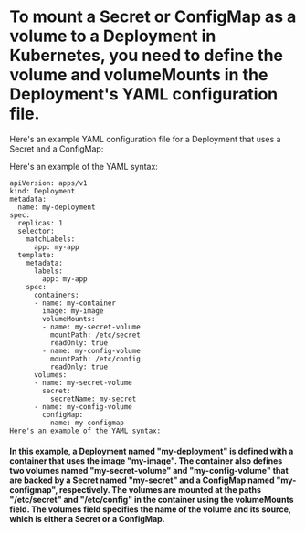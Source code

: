 # To mount a Secret or ConfigMap as a volume to a Deployment in Kubernetes, you need to define the volume and volumeMounts in the Deployment's YAML configuration file. 

Here's an example YAML configuration file for a Deployment that uses a Secret and a ConfigMap:

Here's an example of the YAML syntax:
```
apiVersion: apps/v1
kind: Deployment
metadata:
  name: my-deployment
spec:
  replicas: 1
  selector:
    matchLabels:
      app: my-app
  template:
    metadata:
      labels:
        app: my-app
    spec:
      containers:
      - name: my-container
        image: my-image
        volumeMounts:
        - name: my-secret-volume
          mountPath: /etc/secret
          readOnly: true
        - name: my-config-volume
          mountPath: /etc/config
          readOnly: true
      volumes:
      - name: my-secret-volume
        secret:
          secretName: my-secret
      - name: my-config-volume
        configMap:
          name: my-configmap
Here's an example of the YAML syntax:
```

#### In this example, a Deployment named "my-deployment" is defined with a container that uses the image "my-image". The container also defines two volumes named "my-secret-volume" and "my-config-volume" that are backed by a Secret named "my-secret" and a ConfigMap named "my-configmap", respectively. The volumes are mounted at the paths "/etc/secret" and "/etc/config" in the container using the volumeMounts field. The volumes field specifies the name of the volume and its source, which is either a Secret or a ConfigMap.